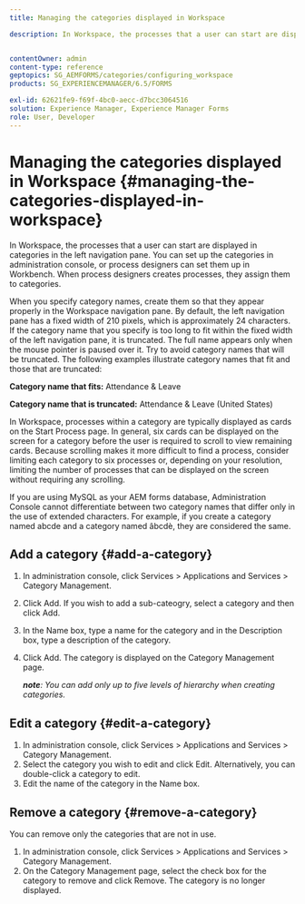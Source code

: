 ```yaml
---
title: Managing the categories displayed in Workspace

description: In Workspace, the processes that a user can start are displayed in categories in the left navigation pane. Learn how you can manage these categories displayed in Workspace.


contentOwner: admin
content-type: reference
geptopics: SG_AEMFORMS/categories/configuring_workspace
products: SG_EXPERIENCEMANAGER/6.5/FORMS

exl-id: 62621fe9-f69f-4bc0-aecc-d7bcc3064516
solution: Experience Manager, Experience Manager Forms
role: User, Developer
---
```

# Managing the categories displayed in Workspace {#managing-the-categories-displayed-in-workspace}

In Workspace, the processes that a user can start are displayed in categories in the left navigation pane. You can set up the categories in administration console, or process designers can set them up in Workbench. When process designers creates processes, they assign them to categories.

When you specify category names, create them so that they appear properly in the Workspace navigation pane. By default, the left navigation pane has a fixed width of 210 pixels, which is approximately 24 characters. If the category name that you specify is too long to fit within the fixed width of the left navigation pane, it is truncated. The full name appears only when the mouse pointer is paused over it. Try to avoid category names that will be truncated. The following examples illustrate category names that fit and those that are truncated:

**Category name that fits:** Attendance & Leave

**Category name that is truncated:** Attendance & Leave (United States)

In Workspace, processes within a category are typically displayed as cards on the Start Process page. In general, six cards can be displayed on the screen for a category before the user is required to scroll to view remaining cards. Because scrolling makes it more difficult to find a process, consider limiting each category to six processes or, depending on your resolution, limiting the number of processes that can be displayed on the screen without requiring any scrolling.

If you are using MySQL as your AEM forms database, Administration Console cannot differentiate between two category names that differ only in the use of extended characters. For example, if you create a category named abcde and a category named âbcdè, they are considered the same.

## Add a category {#add-a-category}

1. In administration console, click Services &gt; Applications and Services &gt; Category Management.
1. Click Add. If you wish to add a sub-cateogry, select a category and then click Add.
1. In the Name box, type a name for the category and in the Description box, type a description of the category.
1. Click Add. The category is displayed on the Category Management page.

   ***note**: You can add only up to five levels of hierarchy when creating categories.*

## Edit a category {#edit-a-category}

1. In administration console, click Services &gt; Applications and Services &gt; Category Management.
1. Select the category you wish to edit and click Edit. Alternatively, you can double-click a category to edit.
1. Edit the name of the category in the Name box.

## Remove a category {#remove-a-category}

You can remove only the categories that are not in use.

1. In administration console, click Services &gt; Applications and Services &gt; Category Management.
1. On the Category Management page, select the check box for the category to remove and click Remove. The category is no longer displayed.
